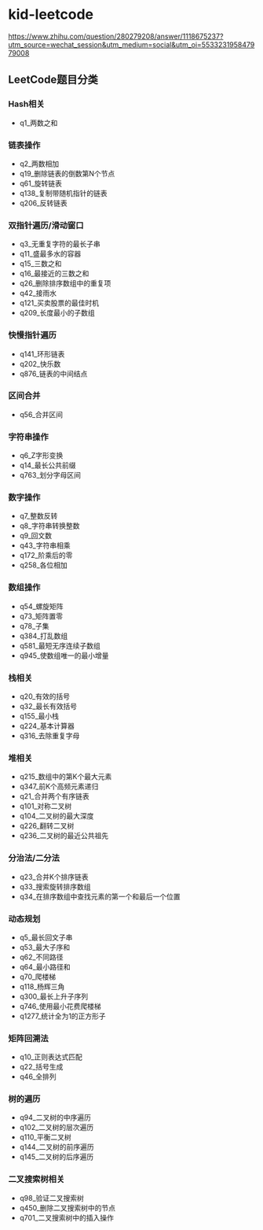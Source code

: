 # kid-leetcode
https://www.zhihu.com/question/280279208/answer/1118675237?utm_source=wechat_session&utm_medium=social&utm_oi=553323195847979008

## LeetCode题目分类

### Hash相关
- q1_两数之和

### 链表操作
- q2_两数相加
- q19_删除链表的倒数第N个节点
- q61_旋转链表
- q138_复制带随机指针的链表
- q206_反转链表

### 双指针遍历/滑动窗口
- q3_无重复字符的最长子串
- q11_盛最多水的容器
- q15_三数之和
- q16_最接近的三数之和
- q26_删除排序数组中的重复项
- q42_接雨水
- q121_买卖股票的最佳时机
- q209_长度最小的子数组

### 快慢指针遍历
- q141_环形链表
- q202_快乐数
- q876_链表的中间结点

### 区间合并
- q56_合并区间

### 字符串操作
- q6_Z字形变换
- q14_最长公共前缀
- q763_划分字母区间

### 数字操作
- q7_整数反转
- q8_字符串转换整数
- q9_回文数
- q43_字符串相乘
- q172_阶乘后的零
- q258_各位相加

### 数组操作
- q54_螺旋矩阵
- q73_矩阵置零
- q78_子集
- q384_打乱数组
- q581_最短无序连续子数组
- q945_使数组唯一的最小增量


### 栈相关
- q20_有效的括号
- q32_最长有效括号
- q155_最小栈
- q224_基本计算器
- q316_去除重复字母

### 堆相关
- q215_数组中的第K个最大元素
- q347_前K个高频元素递归
- q21_合并两个有序链表
- q101_对称二叉树
- q104_二叉树的最大深度
- q226_翻转二叉树
- q236_二叉树的最近公共祖先

### 分治法/二分法
- q23_合并K个排序链表
- q33_搜索旋转排序数组
- q34_在排序数组中查找元素的第一个和最后一个位置

### 动态规划
- q5_最长回文子串
- q53_最大子序和
- q62_不同路径
- q64_最小路径和
- q70_爬楼梯
- q118_杨辉三角
- q300_最长上升子序列
- q746_使用最小花费爬楼梯
- q1277_统计全为1的正方形子

### 矩阵回溯法
- q10_正则表达式匹配
- q22_括号生成
- q46_全排列

### 树的遍历
- q94_二叉树的中序遍历
- q102_二叉树的层次遍历
- q110_平衡二叉树
- q144_二叉树的前序遍历
- q145_二叉树的后序遍历

### 二叉搜索树相关
- q98_验证二叉搜索树
- q450_删除二叉搜索树中的节点
- q701_二叉搜索树中的插入操作

